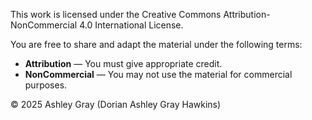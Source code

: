 This work is licensed under the Creative Commons Attribution-NonCommercial 4.0 International License.

You are free to share and adapt the material under the following terms:

- **Attribution** — You must give appropriate credit.
- **NonCommercial** — You may not use the material for commercial purposes.

© 2025 Ashley Gray (Dorian Ashley Gray Hawkins)
